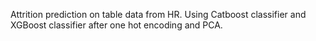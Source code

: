 Attrition prediction on table data from HR. Using Catboost classifier and XGBoost classifier after one hot encoding and PCA.